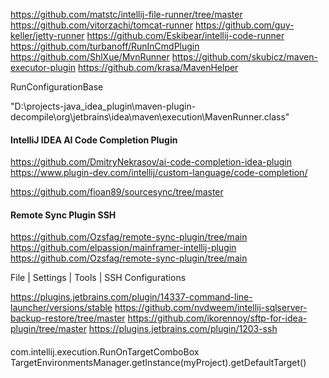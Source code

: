 https://github.com/matstc/intellij-file-runner/tree/master
https://github.com/vitorzachi/tomcat-runner
https://github.com/guy-keller/jetty-runner
https://github.com/Eskibear/intellij-code-runner
https://github.com/turbanoff/RunInCmdPlugin
https://github.com/ShlXue/MvnRunner
https://github.com/skubicz/maven-executor-plugin
https://github.com/krasa/MavenHelper

RunConfigurationBase

"D:\projects-java\_idea_plugin\maven-plugin-decompile\org\jetbrains\idea\maven\execution\MavenRunner.class"

#### IntelliJ IDEA AI Code Completion Plugin
https://github.com/DmitryNekrasov/ai-code-completion-idea-plugin
https://www.plugin-dev.com/intellij/custom-language/code-completion/

https://github.com/fioan89/sourcesync/tree/master

#### Remote Sync Plugin SSH
https://github.com/Ozsfag/remote-sync-plugin/tree/main
https://github.com/elpassion/mainframer-intellij-plugin
https://github.com/Ozsfag/remote-sync-plugin/tree/main

File | Settings | Tools | SSH Configurations

https://plugins.jetbrains.com/plugin/14337-command-line-launcher/versions/stable
https://github.com/nvdweem/intellij-sqlserver-backup-restore/tree/master
https://github.com/ikorennoy/sftp-for-idea-plugin/tree/master
https://plugins.jetbrains.com/plugin/1203-ssh

#### 
com.intellij.execution.RunOnTargetComboBox
TargetEnvironmentsManager.getInstance(myProject).getDefaultTarget()